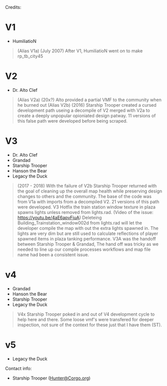Credits:

# V1
- HumiliatioN
> (Alias V1a) (July 2007) After V1, HumiliatioN went on to make rp_tb_city45

# V2
- Dr. Alto Clef
> (Alias V2a) (20x?) Alto provided a partial VMF to the community when he burned out
> (Alias V2b) (2016) Starship Trooper created a cursed development path useing a decompile of V2 merged with V2a to create a deeply unpopular opioniated design patway. 11 versions of this false path were developed before being scraped.

# V3 
- Dr. Alto Clef
- Grandad
- Starship Trooper
- Hanson the Bear
- Legacy the Duck
> (2017 - 2018) With the failure of V2b Starship Trooper returned with the goal of cleaning up the overall map health while preserving design changes to others and the community. The base of the code was from V1a with imports from a decompiled V2. 21 versions of this path were developed. 
> V3 Hotfix the train station window texture in plaza spawns lights unless removed from lights.rad. (Video of the issue: https://youtu.be/4aE6apvFjuA) Deleteing Building_Trainstation_window002d from lights.rad will let the developer compile the map with out the extra lights spawned in. The lights are very dim but are still used to calculate reflections of player spawned items in plaza tanking performance. 
> V3A was the handoff between Starship Trooper & Grandad, The hand off was tricky as we needed to line up our compile processes workflows and map file name had been a consistent issue. 

# v4
- Grandad
- Hanson the Bear
- Starship Trooper
- Legacy the Duck
> V4x Starship Trooper poked in and out of V4 development cycle to help here and there. Some loose vmf's were transfered for deeper inspection, not sure of the context for these just that I have them (ST).

# v5
- Legacy the Duck


Contact info:
- Starship Trooper (Hunter@Corgo.org)